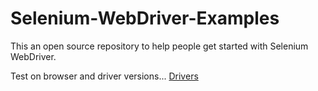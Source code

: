 # Selenium-WebDriver-Examples
This an open source repository to help people get started with Selenium WebDriver. 

Test on browser and driver versions...
[Drivers](https://github.com/FriendlyTester/Selenium-WebDriver-Examples/blob/master/java/src/test/java/lessons/A_Drivers/DriversExplained.md)
